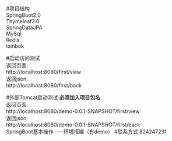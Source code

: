 #项目结构  
SpringBoot2.0  
Thymeleaf3.0  
SpringDataJPA  
MySql  
Redis  
lombok  

#启动访问测试  
返回页面:   
http://localhost:8080/first/view  
返回json:   
http://localhost:8080/first/back

#外部Tomcat启动测试
**必须加入项目包名**  
返回页面:   
http://localhost:8080/demo-0.0.1-SNAPSHOT/first/view  
返回json:   
http://localhost:8080/demo-0.0.1-SNAPSHOT/first/back  
SpringBoot基本操作——环境搭建（有demo）
#联系方式
824247231